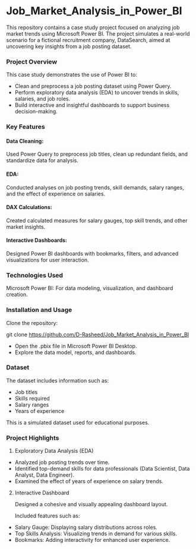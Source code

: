 # Job_Market_Analysis_in_Power_BI

This repository contains a case study project focused on analyzing job market trends using Microsoft Power BI. The project simulates a real-world scenario for a fictional recruitment company, DataSearch, aimed at uncovering key insights from a job posting dataset.

### Project Overview

This case study demonstrates the use of Power BI to:

- Clean and preprocess a job posting dataset using Power Query.
- Perform exploratory data analysis (EDA) to uncover trends in skills, salaries, and job roles.
- Build interactive and insightful dashboards to support business decision-making.

### Key Features

#### Data Cleaning: 
Used Power Query to preprocess job titles, clean up redundant fields, and standardize data for analysis.

#### EDA: 
Conducted analyses on job posting trends, skill demands, salary ranges, and the effect of experience on salaries.

#### DAX Calculations:
 Created calculated measures for salary gauges, top skill trends, and other market insights.

#### Interactive Dashboards: 
Designed Power BI dashboards with bookmarks, filters, and advanced visualizations for user interaction.

### Technologies Used

Microsoft Power BI: For data modeling, visualization, and dashboard creation.


### Installation and Usage

Clone the repository:

git clone https://github.com/D-Rasheed/Job_Market_Analysis_in_Power_BI

- Open the .pbix file in Microsoft Power BI Desktop.
- Explore the data model, reports, and dashboards.

### Dataset

The dataset includes information such as:

- Job titles
- Skills required
- Salary ranges
- Years of experience

This is a simulated dataset used for educational purposes.

### Project Highlights

1. Exploratory Data Analysis (EDA)

- Analyzed job posting trends over time.
- Identified top-demand skills for data professionals (Data Scientist, Data Analyst, Data Engineer).
- Examined the effect of years of experience on salary trends.

2. Interactive Dashboard

    Designed a cohesive and visually appealing dashboard layout.

    Included features such as:

- Salary Gauge: Displaying salary distributions across roles.
- Top Skills Analysis: Visualizing trends in demand for various skills.
- Bookmarks: Adding interactivity for enhanced user experience.